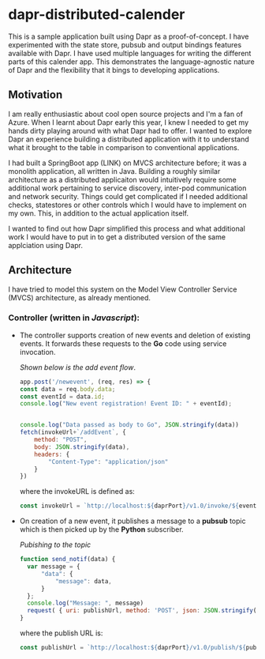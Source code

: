 # dapr-distributed-calender

This is a sample application built using Dapr as a proof-of-concept. I have experimented with the state store, pubsub and output bindings features available with Dapr.
I have used multiple languages for writing the different parts of this calender app. This demonstrates the language-agnostic nature of Dapr and the flexibility that it bings to developing
applications. 

## Motivation

I am really enthusiastic about cool open source projects and I'm a fan of Azure. When I learnt about Dapr early this year, I knew I needed to get my hands dirty playing
around with what Dapr had to offer.
I wanted to explore Dapr an experience building a distributed application with it to understand what it brought to the table 
in comparison to conventional applications. 

I had built a SpringBoot app (LINK) on MVCS architecture before; it was a monolith application, all written in Java. 
Building a roughly similar architecture as a distributed applicaiton would intuitively require some additional work pertaining to service discovery, inter-pod communication
and network security. Things could get complicated if I needed additional checks, statestores or other controls which I would have to implement on my own.
This, in addition to the actual application itself. 

I wanted to find out how Dapr simplified this process and what additional work I would have to put in to get a distributed version of the same applciation using Dapr. 

## Architecture

I have tried to model this system on the Model View Controller Service (MVCS) architecture, as already mentioned. 

### Controller (written in *Javascript*): 

  * The controller supports creation of new events and deletion of existing events. 
    It forwards these requests to the **Go** code using service invocation.
  
    *Shown below is the add event flow*. 
  
    ```js
    app.post('/newevent', (req, res) => {
    const data = req.body.data;
    const eventId = data.id;
    console.log("New event registration! Event ID: " + eventId);


    console.log("Data passed as body to Go", JSON.stringify(data))
    fetch(invokeUrl+`/addEvent`, {
        method: "POST",
        body: JSON.stringify(data),
        headers: {
            "Content-Type": "application/json"
        }
    })
    ```
    where the invokeURL is defined as:
    ```js
    const invokeUrl = `http://localhost:${daprPort}/v1.0/invoke/${eventApp}/method`;
    ```
  
  
  * On creation of a new event, it publishes a message to a **pubsub** topic which is then picked up by the **Python** subscriber. 
  
    *Pubishing to the topic*
  
    ```js
    function send_notif(data) {
      var message = {
          "data": {
              "message": data,
          }
      };
      console.log("Message: ", message)
      request( { uri: publishUrl, method: 'POST', json: JSON.stringify(message) } );
    }
    ```
    where the publish URL is:
    ```js
    const publishUrl = `http://localhost:${daprPort}/v1.0/publish/${pubsub_name}/${topic}`;
    ```


